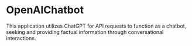 # OpenAIChatbot

This application utilizes ChatGPT for API requests to function as a chatbot, seeking and providing factual information through conversational interactions.
